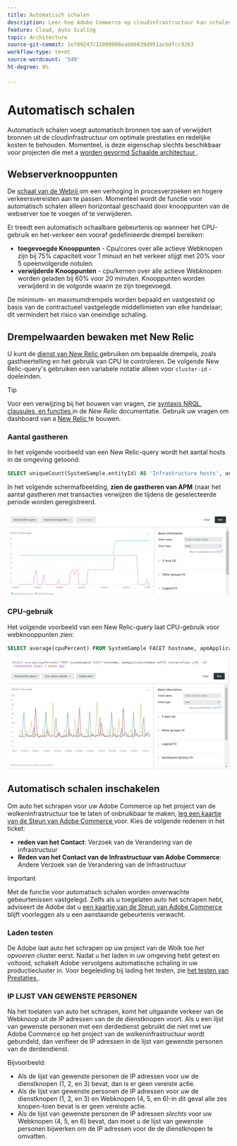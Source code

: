 ```yaml
---
title: Automatisch schalen
description: Leer hoe Adobe Commerce op cloudinfrastructuur kan schalen om aan de behoeften aan bronnen te voldoen.
feature: Cloud, Auto Scaling
topic: Architecture
source-git-commit: 1e789247c12009908eabb6039d951acbdfcc9263
workflow-type: tm+mt
source-wordcount: '549'
ht-degree: 0%

---
```


# Automatisch schalen

Automatisch schalen voegt automatisch bronnen toe aan of verwijdert bronnen uit de cloudinfrastructuur om optimale prestaties en redelijke kosten te behouden. Momenteel, is deze eigenschap slechts beschikbaar voor projecten die met a [ worden gevormd Schaalde architectuur ](scaled-architecture.md).

## Webserverknooppunten

De [ schaal van de Webrij ](scaled-architecture.md#web-tier) om een verhoging in procesverzoeken en hogere verkeersvereisten aan te passen. Momenteel wordt de functie voor automatisch schalen alleen horizontaal geschaald door knooppunten van de webserver toe te voegen of te verwijderen.

Er treedt een automatisch schaalbare gebeurtenis op wanneer het CPU-gebruik en het-verkeer een vooraf gedefinieerde drempel bereiken:

- **toegevoegde Knooppunten** - Cpu/cores over alle actieve Webknopen zijn bij 75% capaciteit voor 1 minuut en het verkeer stijgt met 20% voor 5 opeenvolgende notulen.
- **verwijderde Knooppunten** - cpu/kernen over alle actieve Webknopen worden geladen bij 60% voor 20 minuten. Knooppunten worden verwijderd in de volgorde waarin ze zijn toegevoegd.

De minimum- en maximumdrempels worden bepaald en vastgesteld op basis van de contractueel vastgelegde middellimieten van elke handelaar; dit vermindert het risico van oneindige schaling.

## Drempelwaarden bewaken met New Relic

U kunt de [ dienst van New Relic ](../monitor/new-relic-service.md) gebruiken om bepaalde drempels, zoals gastheertelling en het gebruik van CPU te controleren. De volgende New Relic-query&#39;s gebruiken een variabele notatie alleen voor `cluster-id` -doeleinden.

>[!TIP]
>
>Voor een verwijzing bij het bouwen van vragen, zie [ syntaxis NRQL, clausules, en functies ](https://docs.newrelic.com/docs/query-your-data/nrql-new-relic-query-language/get-started/nrql-syntax-clauses-functions/) in de _New Relic_ documentatie.
>Gebruik uw vragen om dashboard van a [ New Relic ](https://docs.newrelic.com/docs/query-your-data/explore-query-data/dashboards/introduction-dashboards/) te bouwen.

### Aantal gastheren

In het volgende voorbeeld van een New Relic-query wordt het aantal hosts in de omgeving getoond:

```sql
SELECT uniqueCount(SystemSample.entityId) AS 'Infrastructure hosts', uniqueCount(Transaction.host) AS 'APM hosts seen' FROM SystemSample, Transaction where (Transaction.appName = 'cluster-id_stg' AND Transaction.transactionType = 'Web') OR SystemSample.apmApplicationNames LIKE '%|cluster-id_stg|%' TIMESERIES SINCE 3 HOURS AGO
```

In het volgende schermafbeelding, **zien de gastheren van APM** {naar het aantal gastheren met transacties verwijzen die tijdens de geselecteerde periode worden geregistreerd.

![ de gastheertelling van New Relic ](../../assets/new-relic/host-count.png)

### CPU-gebruik

Het volgende voorbeeld van een New Relic-query laat CPU-gebruik voor webknooppunten zien:

```sql
SELECT average(cpuPercent) FROM SystemSample FACET hostname, apmApplicationNames WHERE instanceType LIKE 'c%' TIMESERIES SINCE 3 HOURS AGO
```

![ het gebruik van CPU van de Webknopen van New Relic ](../../assets/new-relic/web-node-cpu-usage.png)

## Automatisch schalen inschakelen

Om auto het schrapen voor uw Adobe Commerce op het project van de wolkeninfrastructuur toe te laten of onbruikbaar te maken, [ leg een kaartje van de Steun van Adobe Commerce ](https://experienceleague.adobe.com/docs/commerce-knowledge-base/kb/help-center-guide/magento-help-center-user-guide.html#submit-ticket) voor. Kies de volgende redenen in het ticket:

- **reden van het Contact**: Verzoek van de Verandering van de infrastructuur
- **Reden van het Contact van de Infrastructuur van Adobe Commerce**: Andere Verzoek van de Verandering van de Infrastructuur

>[!IMPORTANT]
>
>Met de functie voor automatisch schalen worden onverwachte gebeurtenissen vastgelegd. Zelfs als u toegelaten auto het schrapen hebt, adviseert de Adobe dat u [ een kaartje van de Steun van Adobe Commerce ](https://experienceleague.adobe.com/docs/commerce-knowledge-base/kb/help-center-guide/magento-help-center-user-guide.html#submit-ticket) blijft voorleggen als u een aanstaande gebeurtenis verwacht.

### Laden testen

De Adobe laat auto het schrapen op uw project van de Wolk toe _het opvoeren_ cluster eerst. Nadat u het laden in uw omgeving hebt getest en voltooid, schakelt Adobe vervolgens automatische schaling in uw productiecluster in. Voor begeleiding bij lading het testen, zie [ het testen van Prestaties ](../launch/checklist.md#performance-testing).

### IP LIJST VAN GEWENSTE PERSONEN

Na het toelaten van auto het schrapen, komt het uitgaande verkeer van de Webknoop uit de IP adressen van de de dienstknopen voort. Als u een lijst van gewenste personen met een derdedienst gebruikt die niet met uw Adobe Commerce op het project van de wolkeninfrastructuur wordt gebundeld, dan verifieer de IP adressen in de lijst van gewenste personen van de derdendienst.

Bijvoorbeeld:

- Als de lijst van gewenste personen de IP adressen voor uw de dienstknopen (1, 2, en 3) bevat, dan is er geen vereiste actie.
- Als de lijst van gewenste personen de IP adressen voor uw de dienstknopen (1, 2, en 3) en Webknopen (4, 5, en 6)-in dit geval alle zes knopen-toen bevat is er geen vereiste actie.
- Als de lijst van gewenste personen de IP adressen _slechts_ voor uw Webknopen (4, 5, en 6) bevat, dan moet u de lijst van gewenste personen bijwerken om de IP adressen voor de de dienstknopen te omvatten.
